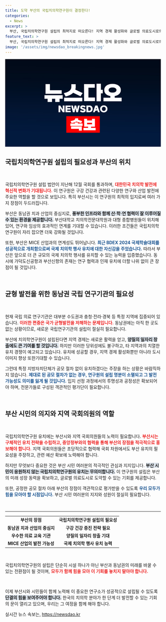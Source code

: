 ```yaml
---
title: 도약 부산의 국립치의학연구원이 결정한다!
categories:
  - News
excerpt: >
  부산, 국립치의학연구원 설립의 최적지로 떠오른다! 지역 경제 활성화와 글로벌 의료도시로의 도약을 위해 부산 시민의 지지가 절실하다. 치열한 경쟁 속에서 공정한 절차가 보장되어야만 한다. 부산의 미래, 여러분의 손에 달려 있다!
feature_text: >
  부산, 국립치의학연구원 설립의 최적지로 떠오른다! 지역 경제 활성화와 글로벌 의료도시로의 도약을 위해 부산 시민의 지지가 절실하다. 치열한 경쟁 속에서 공정한 절차가 보장되어야만 한다. 부산의 미래, 여러분의 손에 달려 있다!
image: '/assets/img/newsdao_breakingnews.jpg'
---
```


<p><img src="/assets/img/newsdao_breakingnews.jpg" alt="firstkoreanews 속보" /></p>

<h2 data-ke-size="size26">국립치의학연구원 설립의 필요성과 부산의 위치</h2>

<p data-ke-size="size16">&nbsp;</p> 

<p>국립치의학연구원 설립 법안이 지난해 12월 국회를 통과하며, <b><span style="color: #ee2323;">대한민국 치의학 발전에 혁신적 변화가 기대됩니다.</span></b> 이 연구원은 구강 건강과 관련된 다양한 연구와 산업 발전에 주요한 역할을 할 것으로 보입니다. 특히 부산시는 이 연구원의 최적의 입지로써 여러 가지 장점이 두드러집니다. </p>

<p>부산은 동남권 치과 산업의 중심지로, <b><span style="background-color: #21538527;">풍부한 인프라와 함께 산·학·연 협력이 잘 이루어질 수 있는 환경을 제공합니다.</span></b> 부산대학교 치의학전문대학원과 대형 종합병원들이 위치해 있어, 연구와 임상의 효과적인 연계를 기대할 수 있습니다. 이러한 조건들은 국립치의학연구원이 자리 잡으면 더욱 강화될 것입니다.</p>

<p>또한, 부산은 MICE 산업과의 연계성도 뛰어납니다. <b><span style="color: #1a5490;">최근 BDEX 2024 국제학술대회를 성공적으로 개최함으로써 국제 치의학 행사 유치에 대한 자신감을 주었습니다.</span></b> 따라서 부산은 앞으로 더 큰 규모의 국제 치의학 행사를 유치할 수 있는 능력을 입증했습니다. 동시에 가덕도신공항과 부산신항의 존재는 연구 협력과 인재 유치에 더할 나위 없이 큰 장점이 될 것입니다.</p>

<p data-ke-size="size16">&nbsp;</p> 

<h2 data-ke-size="size26">균형 발전을 위한 동남권 국립 연구기관의 필요성</h2>

<p data-ke-size="size16">&nbsp;</p> 

<p>현재 국립 의료 연구기관은 대부분 수도권과 충청·전라·경북 등 특정 지역에 집중되어 있습니다. <b><span style="color: #ee2323;">이러한 편중은 국가 균형발전을 저해하는 문제입니다.</span></b> 동남권에는 아직 한 곳도 없는 상황이므로, 새로운 국립연구기관의 설립이 절실히 필요합니다. </p>

<p>부산에 치의학연구원이 설립된다면 지역 경제는 새로운 활력을 얻고, <b><span style="background-color: #21538527;">양질의 일자리 창출에도 큰 기여를 할 것입니다.</span></b> 하지만 이러한 당위성에도 불구하고, 타 지역과의 치열한 유치 경쟁이 예고되고 있습니다. 유치에 성공할 경우, 지역 경제 활성화뿐만 아니라 도시 이미지 향상 또한기대할 수 있습니다.</p>

<p>그런데 특정 지방자치단체가 공모 절차 없이 유치하겠다는 주장을 하는 상황은 바람직하지 않습니다. <b><span style="color: #1a5490;">제대로 된 공모 절차가 없는 경우, 연구원의 설립 명분이 소멸되고 그 발전 가능성도 의미를 잃게 될 것입니다.</span></b> 입지 선정 과정에서의 투명성과 공정성은 확보되어야 하며, 전문가들로 구성된 객관적인 평가단이 필요합니다.</p>

<p data-ke-size="size16">&nbsp;</p> 

<h2 data-ke-size="size26">부산 시민의 의지와 지역 국회의원의 역할</h2>

<p data-ke-size="size16">&nbsp;</p> 

<p>국립치의학연구원 유치에는 부산시와 지역 국회의원들의 노력이 필요합니다. <b><span style="color: #ee2323;">부산시는 구체적인 유치 전략을 수립하고, 중앙정부와의 협력을 통해 부산의 장점을 적극적으로 홍보해야 합니다.</span></b> 지역 국회의원들은 초당적으로 협력해 국회 차원에서도 부산 유치의 필요성을 주장하고, 관련 예산 확보에 노력해야 합니다.</p>

<p>하지만 무엇보다 중요한 것은 부산 시민 여러분의 적극적인 관심과 지지입니다. <b><span style="background-color: #21538527;">부산 시민이 응원하지 않는 국립치의학연구원의 유치는 무의미합니다.</span></b> 이 연구원의 설립은 부산의 미래 성장 동력을 확보하고, 글로벌 의료도시로 도약할 수 있는 기회를 제공합니다. </p>

<p>또한, 공정한 공모 절차 아래 부산의 장점이 객관적으로 평가받을 수 있도록 <b><span style="color: #1a5490;">우리 모두가 힘을 모아야 할 시점입니다.</span></b> 부산 시민 여러분의 지지와 성원이 절실히 필요합니다.</p>

<p data-ke-size="size16">&nbsp;</p>

<hr>

<table style="width: 100%; border-collapse: collapse;">
    <tr>
        <td style="text-align: center; height: 17px;"><b>부산의 장점</b></td>
        <td style="text-align: center; height: 17px;"><b>국립치의학연구원 설립의 필요성</b></td>
    </tr>
    <tr>
        <td style="text-align: center; height: 17px;"><b>동남권 치과 산업의 중심지</b></td>
        <td style="text-align: center; height: 17px;"><b>구강 건강 증진 전략 필요</b></td>
    </tr>
    <tr>
        <td style="text-align: center; height: 17px;"><b>우수한 의료 교육 기관</b></td>
        <td style="text-align: center; height: 17px;"><b>양질의 일자리 창출 기대</b></td>
    </tr>
    <tr>
        <td style="text-align: center; height: 17px;"><b>MICE 산업의 발전 가능성</b></td>
        <td style="text-align: center; height: 17px;"><b>국제 치의학 행사 유치 능력</b></td>
    </tr>
</table>

<p data-ke-size="size16">&nbsp;</p> 

<p>국립치의학연구원의 설립은 단순히 시설 하나가 아닌 부산과 동남권의 미래를 바꿀 수 있는 전환점이 될 것이며, <b><span style="color: #ee2323;">모두가 함께 힘을 모아 이 기회를 놓치지 말아야 합니다.</span></b> </p>

<p data-ke-size="size16">&nbsp;</p> 

<p>이제 부산시와 시민들이 함께 노력해 이 중요한 연구소가 성공적으로 설립될 수 있도록 <b><span style="background-color: #21538527;">단결의 힘을 보여주어야 합니다.</span></b> 한국의 치의학 분야가 한 단계 더 발전할 수 있는 기회의 문이 열리고 있으며, 우리는 그 여정을 함께 해야 합니다.</p>
실시간 뉴스 속보는, <a href="https://newsdao.kr" rel="dofollow">https://newsdao.kr</a>


